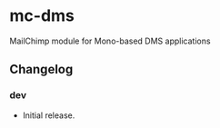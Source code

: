 # mc-dms
MailChimp module for Mono-based DMS applications

## Changelog

### dev
 - Initial release.
